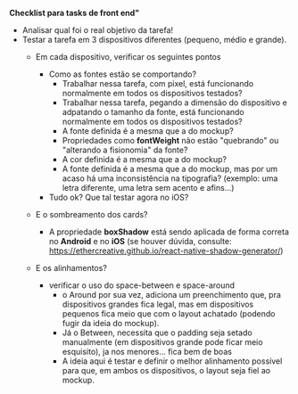 **Checklist para tasks de front end"**

* Analisar qual foi o real objetivo da tarefa!
* Testar a tarefa em 3 dispositivos diferentes (pequeno, médio e grande).
    * Em cada dispositivo, verificar os seguintes pontos
        * Como as fontes estão se comportando?
     		* Trabalhar nessa tarefa, com pixel, está funcionando normalmente em todos os dispositivos testados?
     		* Trabalhar nessa tarefa, pegando a dimensão do dispositivo e adpatando o tamanho da fonte, está funcionando normalmente em todos os dispositivos testados?
     		* A fonte definida é a mesma que a do mockup?
     		* Propriedades como **fontWeight** não estão "quebrando" ou "alterando a fisionomia" da fonte?
     		* A cor definida é a mesma que a do mockup?
     		* A fonte definida é a mesma que a do mockup, mas por um acaso há uma inconsistência na tipografia? 
            (exemplo: uma letra diferente, uma letra sem acento e afins...)
        * Tudo ok? Que tal testar agora no iOS?

    * E o sombreamento dos cards?
        * A propriedade **boxShadow** está sendo aplicada de forma correta no **Android** e no **iOS**
            (se houver dúvida, consulte: https://ethercreative.github.io/react-native-shadow-generator/)

    * E os alinhamentos?
        * verificar o uso do space-between e space-around
            * o Around por sua vez, adiciona um preenchimento que, pra dispositivos grandes fica legal, mas em dispositivos pequenos fica meio que com o layout achatado (podendo fugir da ideia do mockup).
            * Já o Between, necessita que o padding seja setado manualmente (em dispositivos grande pode ficar meio esquisito), ja nos menores... fica bem de boas
            * A ideia aqui é testar e definir o melhor alinhamento possível para que, em ambos os dispositivos, o layout seja fiel ao mockup.

